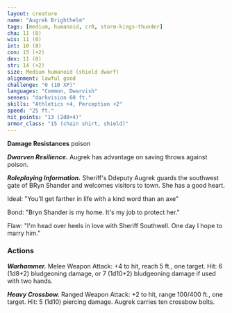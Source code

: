 ```yaml
---
layout: creature
name: "Augrek Brighthelm"
tags: [medium, humanoid, cr0, storm-kings-thunder]
cha: 11 (0)
wis: 11 (0)
int: 10 (0)
con: 15 (+2)
dex: 11 (0)
str: 14 (+2)
size: Medium humanoid (shield dwarf)
alignment: lawful good
challenge: "0 (10 XP)"
languages: "Common, Dwarvish"
senses: "darkvision 60 ft."
skills: "Athletics +4, Perception +2"
speed: "25 ft."
hit_points: "13 (2d8+4)"
armor_class: "15 (chain shirt, shield)"
---
```


**Damage Resistances** poison

***Dwarven Resilience.*** Augrek has advantage on saving throws against poison.

***Roleplaying Information.*** Sheriff's Ddeputy Augrek guards the southwest gate of BRyn Shander and welcomes visitors to town. She has a good heart.

Ideal: "You'll get farther in life with a kind word than an axe"

Bond: "Bryn Shander is my home. It's my job to protect her."

Flaw: "I'm head over heels in love with Sheriff Southwell. One day I hope to marry him."

### Actions

***Warhammer.*** Melee Weapon Attack: +4 to hit, reach 5 ft., one target. Hit: 6 (1d8+2) bludgeoning damage, or 7 (1d10+2) bludgeoning damage if used with two hands.

***Heavy Crossbow.*** Ranged Weapon Attack: +2 to hit, range 100/400 ft., one target. Hit: 5 (1d10) piercing damage. Augrek carries ten crossbow bolts.
